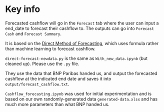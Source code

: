 # Key info

Forecasted cashflow will go in the `Forecast` tab where the user can input a end_date to forecast their cashflow to. The outputs can go into `Forecast Cash` and `Forecast Summary`.

It is based on the <a href="https://www.cashanalytics.com/differences-direct-indirect-cash-forecasting/">Direct Method of Forecasting</a>, which uses formula rather than 
machine learning to forecast cashflow.

`direct-forecast-newdata.py` is the same as `With_new_data.ipynb` (but cleaned up). Please use the `.py` file. 

They use the data that BNP Paribas handed us, and output the forecasted cashflow at the indicated end date and saves it into `output/forecast_cashflow.txt`.

`Cashflow_forecasting.ipynb` was used for initial experimentation and is based on our own randomly-generated data `generated-data.xlsx` and has much more parameters than what BNP handed us. 
